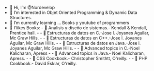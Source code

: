 - 👋 Hi, I’m @Nordevelop
- 👀 I’m interested in Objet Oriented 
Programming & Dynamic Data Structures.
- 🌱 I’m currently learning ... Books y youtube of programmers
- 💞️ I'likes Books:
      - 🌱 Analisis y diseño de sistemas.- Kendall & Kendall, Prentice hall.
      - 
      - 🌱 Estructuras de datos en C.-Jose l. Joyanes Aguilar, Mc Graw Hills.
      - 
      - 🌱 Estructuras de datos en C++.-Jose l. Joyanes Aguilar, Mc Graw Hills.
      - 
      - 🌱 Estructuras de datos en Java.-Jose l. Joyanes Aguilar, Mc Graw Hills.
      - 
      - 🌱 Advanced topics in C.-Noel Kalicharan, Apress
      - 
      - 🌱 Advanced topics in Java.- Noel Kalicharan, Apress.
      - 
      - 🌱 CSS Cookbook.- Christopher Smithtt, O'reilly.
      - 
      - 🌱 PHP Cookbook.- David Esklar, O'reilly.

<!---
Nordevelop/Nordevelop is a ✨ special ✨ repository because its `README.md` (this file) appears on your GitHub profile.
You can click the Preview link to take a look at your changes.
--->
